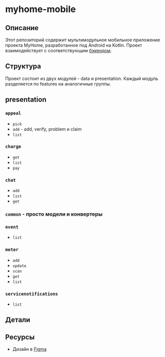 # myhome-mobile

## Описание
Этот репозиторий содержит мультимодульное мобильное приложение проекта MyHome, разработанное под Android на Kotlin. Проект взаимодействует с соответствующим [бэкендом](https://github.com/wybin4/myhome).

## Структура
Проект состоит из двух модулей - data и presentation. Каждый модуль разделяется по features на аналогичные группы.

## presentation

### `appeal`

- `pick`
- `add` - add, verify, problem и claim
- `list`

### `charge`

- `get`
- `list`
- `pay`
  
### `chat`

- `add`
- `list`
- `get`

### `common` - просто модели и конвертеры

### `event`

- `list`

### `meter`

- `add`
- `update`
- `scan`
- `get`
- `list`

### `servicenotifications`

- `list`

## Детали

## Ресурсы
- Дизайн в [Figma](https://www.figma.com/file/KdgVnoLLvbCBwi2m9712JD/%D0%BC%D0%BE%D0%B1%D0%B8%D0%BB%D0%BA%D0%B0?type=design&node-id=0%3A1&mode=design&t=rpPwzzwNdAsMZzMY-1)
